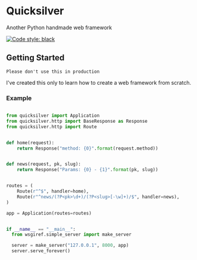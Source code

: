 # Quicksilver

Another Python handmade web framework

[![Code style: black](https://img.shields.io/badge/code%20style-black-000000.svg)](https://github.com/ambv/black)

## Getting Started

```Please don't use this in production```

I've created this only to learn how to create a web framework from scratch.

### Example

```python

from quicksilver import Application
from quicksilver.http import BaseResponse as Response
from quicksilver.http import Route


def home(request):
    return Response("method: {0}".format(request.method))


def news(request, pk, slug):
    return Response("Params: {0} - {1}".format(pk, slug))


routes = (
    Route(r"^$", handler=home),
    Route(r"^news/(?P<pk>\d+)/(?P<slug>[-\w]+)/$", handler=news),
)

app = Application(routes=routes)


if __name__ == "__main__":
  from wsgiref.simple_server import make_server

  server = make_server("127.0.0.1", 8000, app)
  server.serve_forever()

```
